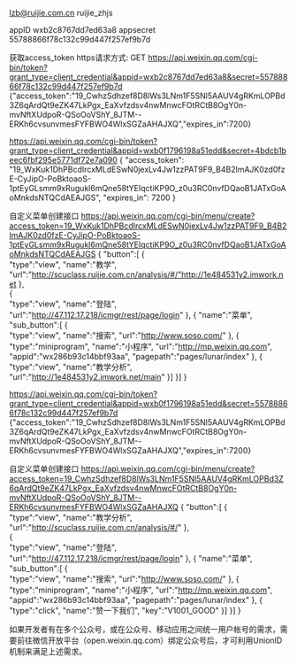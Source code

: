 
lzb@ruijie.com.cn
ruijie_zhjs

appID
wxb2c8767dd7ed63a8
appsecret
55788866f78c132c99d447f257ef9b7d

获取access_token
https请求方式: GET
https://api.weixin.qq.com/cgi-bin/token?grant_type=client_credential&appid=wxb2c8767dd7ed63a8&secret=55788866f78c132c99d447f257ef9b7d
{"access_token":"19_CwhzSdhzef8D8lWs3LNm1F5SNl5AAUV4gRKmLOPBd3Z6qArdQt9eZK47LkPgx_EaXvfzdsv4nwMnwcFOtRCtB8OgY0n-mvNftXUdpoR-QSoOoVShY_8JTM--ERKh6cvsunvmesFYFBWO4WlxSGZaAHAJXQ","expires_in":7200}

https://api.weixin.qq.com/cgi-bin/token?grant_type=client_credential&appid=wxb0f1796198a51edd&secret=4bdcb1beec6fbf295e5771df72e7a090
{
    "access_token": "19_WxKuk1DhPBcdIrcxMLdESwN0jexLv4Jw1zzPAT9F9_B4B2lmAJK0zd0fzE-CyJipO-PoBktoaoS-1ptEyGLsmm9xRugukl6mQne58tYEIqctiKP9O_z0u3RC0nvfDQaoB1JATxGoAoMnkdsNTQCdAEAJGS",
    "expires_in": 7200
}

自定义菜单创建接口
https://api.weixin.qq.com/cgi-bin/menu/create?access_token=19_WxKuk1DhPBcdIrcxMLdESwN0jexLv4Jw1zzPAT9F9_B4B2lmAJK0zd0fzE-CyJipO-PoBktoaoS-1ptEyGLsmm9xRugukl6mQne58tYEIqctiKP9O_z0u3RC0nvfDQaoB1JATxGoAoMnkdsNTQCdAEAJGS
{
     "button":[
     {    
          "type":"view",
          "name":"教学",
          "url":"http://scuclass.ruijie.com.cn/analysis/#/"http://1e484531y2.imwork.net
      },     
      {    
          "type":"view",
          "name":"登陆",
          "url":"http://47.112.17.218/icmgr/rest/page/login"
      },
      {
           "name":"菜单",
           "sub_button":[
           {    
               "type":"view",
               "name":"搜索",
               "url":"http://www.soso.com/"
            },
            {
                 "type":"miniprogram",
                 "name":"小程序",
                 "url":"http://mp.weixin.qq.com",
                 "appid":"wx286b93c14bbf93aa",
                 "pagepath":"pages/lunar/index"
             },
            {
          "type":"view",
          "name":"教学分析",
          "url":"http://1e484531y2.imwork.net/main"
            }]
       }]
 }




 https://api.weixin.qq.com/cgi-bin/token?grant_type=client_credential&appid=wxb0f1796198a51edd&secret=55788866f78c132c99d447f257ef9b7d
{"access_token":"19_CwhzSdhzef8D8lWs3LNm1F5SNl5AAUV4gRKmLOPBd3Z6qArdQt9eZK47LkPgx_EaXvfzdsv4nwMnwcFOtRCtB8OgY0n-mvNftXUdpoR-QSoOoVShY_8JTM--ERKh6cvsunvmesFYFBWO4WlxSGZaAHAJXQ","expires_in":7200}

自定义菜单创建接口
https://api.weixin.qq.com/cgi-bin/menu/create?access_token=19_CwhzSdhzef8D8lWs3LNm1F5SNl5AAUV4gRKmLOPBd3Z6qArdQt9eZK47LkPgx_EaXvfzdsv4nwMnwcFOtRCtB8OgY0n-mvNftXUdpoR-QSoOoVShY_8JTM--ERKh6cvsunvmesFYFBWO4WlxSGZaAHAJXQ
{
     "button":[
     {    
          "type":"view",
          "name":"教学分析",
          "url":"http://scuclass.ruijie.com.cn/analysis/#/"
      },     
      {    
          "type":"view",
          "name":"登陆",
          "url":"http://47.112.17.218/icmgr/rest/page/login"
      },
      {
           "name":"菜单",
           "sub_button":[
           {    
               "type":"view",
               "name":"搜索",
               "url":"http://www.soso.com/"
            },
            {
                 "type":"miniprogram",
                 "name":"小程序",
                 "url":"http://mp.weixin.qq.com",
                 "appid":"wx286b93c14bbf93aa",
                 "pagepath":"pages/lunar/index"
             },
            {
               "type":"click",
               "name":"赞一下我们",
               "key":"V1001_GOOD"
            }]
       }]
 }
 
 如果开发者有在多个公众号，或在公众号、移动应用之间统一用户帐号的需求，需要前往微信开放平台（open.weixin.qq.com）绑定公众号后，才可利用UnionID机制来满足上述需求。